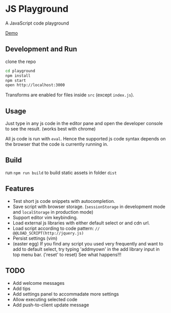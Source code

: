 # JS Playground

A JavaScript code playground

[Demo](http://zillding.github.io/js-playground/)

## Development and Run

clone the repo

```bash
cd playground
npm install
npm start
open http://localhost:3000
```

Transforms are enabled for files inside `src` (except `index.js`).

## Usage

Just type in any js code in the editor pane and open the developer console to see
the result. (works best with chrome)

All js code is run with `eval`. Hence the supported js code syntax depends on the
browser that the code is currently running in.

## Build

run `npm run build` to build static assets in folder `dist`

## Features

+ Test short js code snippets with autocompletion.
+ Save script with browser storage. (`sessionStorage` in development mode and `localStorage` in production mode)
+ Support editor vim keybinding.
+ Load external js libraries with either default select or and cdn url.
+ Load script according to code pattern: `// @@LOAD_SCRIPT(http://jquery.js)`
+ Persist settings (vim)
+ (easter egg) If you find any script you used very frequently and want to add to default select,
try typing 'addmyown' in the add library input in top menu bar. ('reset' to reset) See what happens!!!

## TODO

+ Add welcome messages
+ Add tips
+ Add settings panel to accommadate more settings
+ Allow executing selected code
+ Add push-to-client update message
